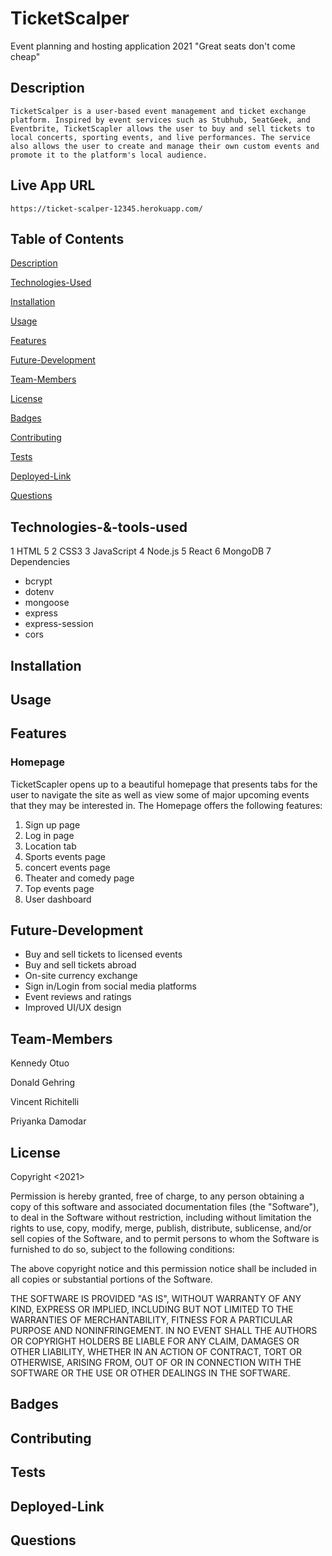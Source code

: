 # TicketScalper
 
 Event planning and hosting application 2021
 "Great seats don't come cheap"

## Description
	TicketScalper is a user-based event management and ticket exchange platform. Inspired by event services such as Stubhub, SeatGeek, and Eventbrite, TicketScapler allows the user to buy and sell tickets to local concerts, sporting events, and live performances. The service also allows the user to create and manage their own custom events and promote it to the platform's local audience.

## Live App URL
	https://ticket-scalper-12345.herokuapp.com/
 
## Table of Contents

[Description](#description)

[Technologies-Used](#Technologies-Used)

[Installation](#Installation)

[Usage](#Usage)

[Features](#Features)

[Future-Development](#Future-Development)

[Team-Members](#Team-Members)

[License](#License)

[Badges](#Badges)

[Contributing](#Contributing)

[Tests](#Tests)

[Deployed-Link](#deployed-link)

[Questions](#questions)


## Technologies-&-tools-used

1 HTML 5
2 CSS3
3 JavaScript
4 Node.js
5 React 
6 MongoDB 
7 Dependencies
  * bcrypt
  * dotenv
  * mongoose
  * express
  * express-session
  * cors

## Installation


## Usage 



## Features 
### Homepage 
TicketScapler opens up to a beautiful homepage that presents tabs for the user to navigate the site as well as view some of major upcoming events that they may be interested in. The Homepage offers the following features:

1. Sign up page 
2. Log in page
3. Location tab 
4. Sports events page
5. concert events page
6. Theater and comedy page
7. Top events page 
8. User dashboard 

## Future-Development

* Buy and sell tickets to licensed events 
* Buy and sell tickets abroad 
* On-site currency exchange 
* Sign in/Login from social media platforms 
* Event reviews and ratings 
* Improved UI/UX design


## Team-Members

Kennedy Otuo 

Donald Gehring

Vincent Richitelli

Priyanka Damodar

## License

Copyright <2021> <TicketScalper>

Permission is hereby granted, free of charge, to any person obtaining a copy of this software and associated documentation files (the "Software"), to deal in the Software without restriction, including without limitation the rights to use, copy, modify, merge, publish, distribute, sublicense, and/or sell copies of the Software, and to permit persons to whom the Software is furnished to do so, subject to the following conditions:

The above copyright notice and this permission notice shall be included in all copies or substantial portions of the Software.

THE SOFTWARE IS PROVIDED "AS IS", WITHOUT WARRANTY OF ANY KIND, EXPRESS OR IMPLIED, INCLUDING BUT NOT LIMITED TO THE WARRANTIES OF MERCHANTABILITY, FITNESS FOR A PARTICULAR PURPOSE AND NONINFRINGEMENT. IN NO EVENT SHALL THE AUTHORS OR COPYRIGHT HOLDERS BE LIABLE FOR ANY CLAIM, DAMAGES OR OTHER LIABILITY, WHETHER IN AN ACTION OF CONTRACT, TORT OR OTHERWISE, ARISING FROM, OUT OF OR IN CONNECTION WITH THE SOFTWARE OR THE USE OR OTHER DEALINGS IN THE SOFTWARE.


## Badges

## Contributing 

## Tests 

## Deployed-Link

## Questions 
